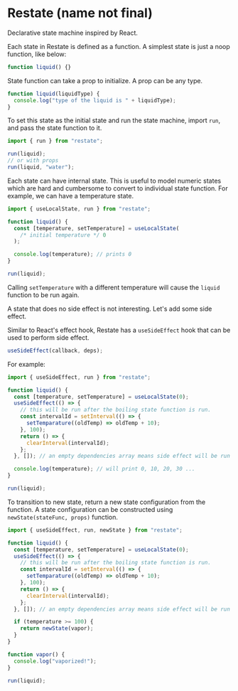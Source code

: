 # Restate (name not final)

Declarative state machine inspired by React.

Each state in Restate is defined as a function. A simplest state is just a noop
function, like below:

```typescript
function liquid() {}
```

State function can take a prop to initialize. A prop can be any type.

```typescript
function liquid(liquidType) {
  console.log("type of the liquid is " + liquidType);
}
```

To set this state as the initial state and run the state machine, import `run`, and pass the state function to it.

```typescript
import { run } from "restate";

run(liquid);
// or with props
run(liquid, "water");
```

Each state can have internal state. This is useful to model numeric states which
are hard and cumbersome to convert to individual state function. For example, we
can have a temperature state.

```typescript
import { useLocalState, run } from "restate";

function liquid() {
  const [temperature, setTemperature] = useLocalState(
    /* initial temperature */ 0
  );

  console.log(temperature); // prints 0
}

run(liquid);
```

Calling `setTemperature` with a different temperature will cause the `liquid`
function to be run again.

A state that does no side effect is not interesting. Let's add some side effect.

Similar to React's effect hook, Restate has a `useSideEffect` hook that can be
used to perform side effect.

```typescript
useSideEffect(callback, deps);
```

For example:

```typescript
import { useSideEffect, run } from "restate";

function liquid() {
  const [temperature, setTemperature] = useLocalState(0);
  useSideEffect(() => {
    // this will be run after the boiling state function is run.
    const intervalId = setInterval(() => {
      setTemparature((oldTemp) => oldTemp + 10);
    }, 100);
    return () => {
      clearInterval(intervalId);
    };
  }, []); // an empty dependencies array means side effect will be run only once when entering this state

  console.log(temperature); // will print 0, 10, 20, 30 ...
}

run(liquid);
```

To transition to new state, return a new state configuration from the function.
A state configuration can be constructed using `newState(stateFunc, props)`
function.

```typescript
import { useSideEffect, run, newState } from "restate";

function liquid() {
  const [temperature, setTemperature] = useLocalState(0);
  useSideEffect(() => {
    // this will be run after the boiling state function is run.
    const intervalId = setInterval(() => {
      setTemparature((oldTemp) => oldTemp + 10);
    }, 100);
    return () => {
      clearInterval(intervalId);
    };
  }, []); // an empty dependencies array means side effect will be run only once when entering this state

  if (temperature >= 100) {
    return newState(vapor);
  }
}

function vapor() {
  console.log("vaporized!");
}

run(liquid);
```
